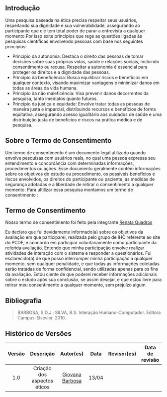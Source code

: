 ## Introdução

Uma pesquisa baseada na ética precisa respeitar seus usuários, respeitando sua dignidade e sua vulnerabilidade, assegurando ao participante que ele tem total poder de parar a entrevista a qualquer momento.Por isso exite principios que rege as questões ligadas às pesquisas científicas envolvendo pessoas com base nos seguintes príncipios:

- Princípio da autonomia: Destaca o direito das pessoas de tomar decisões sobre suas próprias vidas, saúde e relações sociais, incluindo consentimento ou recusa. Respeitar a autonomia é essencial para proteger os direitos e a dignidade das pessoas.
- Princípio da beneficência: Busca equilibrar riscos e benefícios em qualquer contexto, visando maximizar vantagens e minimizar danos em todas as áreas da vida humana.
- Princípio da não maleficência: Visa prevenir danos decorrentes da pesquisa, tanto imediatos quanto futuros.
- Princípio da justiça e equidade: Envolve tratar todas as pessoas de maneira justa e imparcial, distribuindo recursos e benefícios de forma equitativa, assegurando acesso igualitário aos cuidados de saúde e uma distribuição justa de benefícios e riscos na prática médica e de pesquisa.

## Sobre o Termo de Consentimento

Um termo de consentimento é um documento legal utilizado quando envolve pesquisas com usuários reais, no qual uma pessoa expressa seu entendimento e concordância com determinadas informações, procedimentos ou ações. Esse documento geralmente contém informações sobre os objetivos do estudo ou procedimento, os possíveis benefícios e riscos envolvidos, os direitos do participante ou paciente, as medidas de segurança adotadas e a liberdade de retirar o consentimento a qualquer momento. Para ultilizar essa pesquisa montamos um termo de consentimento :


## Termo de Consentimento 
Nosso termo de consentimento foi feito pela integrante [Renata Quadros](https://github.com/Renatinha28) 

Eu declaro que fui devidamente informado(a) sobre os objetivos da avaliação em que participarei, realizada pelo grupo de IHC referente ao site do PCDF, e concordo em participar voluntariamente como participante da referida avaliação. Entendo que minha participação envolve realizar atividades de interação com o sistema e responder a questionários. Fui esclarecido(a) de que posso interromper minha participação a qualquer momento, sem qualquer penalidade, e que todas as informações coletadas serão tratadas de forma confidencial, sendo utilizadas apenas para os fins da avaliação. Estou ciente de que poderei receber informações adicionais sobre o estudo após sua conclusão, se assim desejar, e que estou livre para retirar meu consentimento a qualquer momento, sem prejuízo algum. 

## Bibliografia
> BARBOSA, S.D.J.; SILVA, B.S. Interação Humano-Computador. Editora Campus-Elsevier, 2010.

## **Histórico de Versões**
 
| Versão |          Descrição              |     Autor(es)      |      Data      |   Revisor(es)     |    Data de revisão    |  
|:------:|:-------------------------------:|:--------------:|:--------------:|:-------------:|:---------------------:|
|  1.0   | Criação dos aspectos éticos                   |  [Giovana Barbosa ](https://github.com/gio221)      |   13/04   |         |             |
